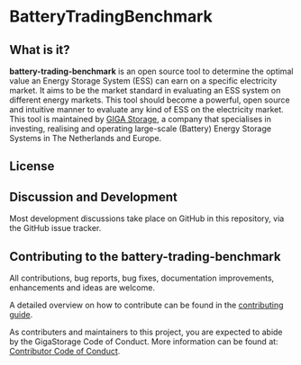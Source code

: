 # BatteryTradingBenchmark
## What is it?
**battery-trading-benchmark** is an open source tool to determine the optimal value an Energy Storage System (ESS) can earn on a specific electricity market.
It aims to be the market standard in evaluating an ESS system on different energy markets.
This tool should become a powerful, open source and intuitive manner to evaluate any kind of ESS on the electricity market.
This tool is maintained by [GIGA Storage][GIGA Home Page], a company that specialises in investing, realising and operating large-scale (Battery) Energy Storage Systems in The Netherlands and Europe.

## License

## Discussion and Development
Most development discussions take place on GitHub in this repository, via the GitHub issue tracker.

## Contributing to the battery-trading-benchmark
All contributions, bug reports, bug fixes, documentation improvements, enhancements and ideas are welcome.

A detailed overview on how to contribute can be found in the [contributing guide][GigaStorage Contributing Guide].

As contributers and maintainers to this project, you are expected to abide by the GigaStorage Code of Conduct.
More information can be found at: [Contributor Code of Conduct][GigaStorage Code of Conduct].

[GIGA Home Page]: https://giga-storage.com/en/
[GigaStorage Contributing Guide]: https://github.com/GigaStorage/.github/blob/main/CONTRIBUTING.md
[GigaStorage Code of Conduct]: https://github.com/GigaStorage/.github/blob/main/CODE_OF_CONDUCT.md
